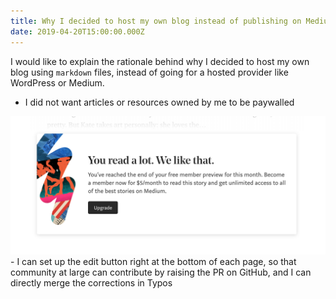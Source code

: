 ```yaml
---
title: Why I decided to host my own blog instead of publishing on Medium!
date: 2019-04-20T15:00:00.000Z
---
```

I would like to explain the rationale behind why I decided to host my own blog using `markdown` files, instead of
going for a hosted provider like WordPress or Medium.

- I did not want articles or resources owned by me to be paywalled
<img src="/static/articles/host-own-blog/paywall.png">
- I can set up the edit button right at the bottom of each page, so that community at large can contribute by 
raising the PR on GitHub, and I can directly merge the corrections in Typos